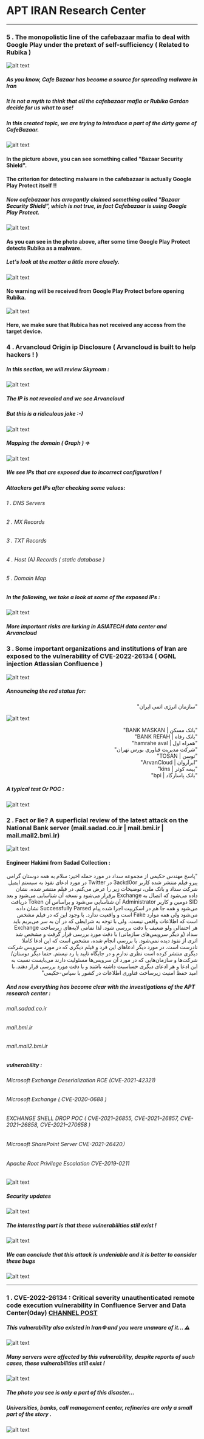 # APT IRAN Research Center
-----------------------------------------------------------------
### 5 . The monopolistic line of the cafebazaar mafia to deal with Google Play under the pretext of self-sufficiency ( Related to Rubika ) 
![alt text](https://github.com/APTIRAN/CENTER/blob/gh-pages/images/cafebazaar1.jpg?raw=true)
##### As you know, Cafe Bazaar has become a source for spreading malware in Iran
##### It is not a myth to think that all the cafebazaar mafia or Rubika Gardan decide for us what to use!
##### In this created topic, we are trying to introduce a part of the dirty game of CafeBazaar.
![alt text](https://github.com/APTIRAN/CENTER/blob/gh-pages/images/cafebazaar2.png?raw=true)
#### In the picture above, you can see something called "Bazaar Security Shield".
#### The criterion for detecting malware in the cafebazaar is actually Google Play Protect itself !!
##### Now cafebazaar has arrogantly claimed something called "Bazaar Security Shield", which is not true, in fact Cafebazaar is using Google Play Protect.
![alt text](https://github.com/APTIRAN/CENTER/blob/gh-pages/images/Rubika1.png?raw=true)
#### As you can see in the photo above, after some time Google Play Protect detects Rubika as a malware.
##### Let's look at the matter a little more closely.
![alt text](https://github.com/APTIRAN/CENTER/blob/gh-pages/images/Rubika2.png?raw=true)
#### No warning will be received from Google Play Protect before opening Rubika.
![alt text](https://github.com/APTIRAN/CENTER/blob/gh-pages/images/Rubika3.png?raw=true)
#### Here, we make sure that Rubica has not received any access from the target device.


### 4 . Arvancloud Origin ip Disclosure ( Arvancloud is built to help hackers ! ) 

##### In this section, we will review Skyroom : 

![alt text](https://github.com/APTIRAN/CENTER/blob/gh-pages/images/5-1-0.png?raw=true)

##### The IP is not revealed and we see Arvancloud 
##### But this is a ridiculous joke :-)

![alt text](https://github.com/APTIRAN/CENTER/blob/gh-pages/images/5-1-1.png?raw=true)

##### Mapping the domain ( Graph ) => 

![alt text](https://github.com/APTIRAN/CENTER/blob/gh-pages/images/5-1-2.png?raw=true)

##### We see IPs that are exposed due to incorrect configuration !

##### Attackers get IPs after checking some values:
###### 1 . DNS Servers 
###### 2 . MX Records 
###### 3 . TXT Records 
###### 4 . Host (A) Records ( static database ) 
###### 5 . Domain Map

##### In the following, we take a look at some of the exposed IPs :
 
![alt text](https://github.com/APTIRAN/CENTER/blob/gh-pages/images/5-1-3.png?raw=true)

##### More important risks are lurking in ASIATECH data center and Arvancloud

### 3 . Some important organizations and institutions of Iran are exposed to the vulnerability of CVE-2022-26134 ( OGNL injection Atlassian Confluence ) 

![alt text](https://github.com/APTIRAN/CENTER/blob/gh-pages/images/4-1-4.jpg?raw=true)

##### Announcing the red status for:
<div dir="rtl">
"سازمان انرژی اتمی ایران" 
</div>


![alt text](https://github.com/APTIRAN/CENTER/blob/gh-pages/images/4-1-5.jpg?raw=true)

<div dir="rtl">
"بانک مسکن | BANK MASKAN"
</div>
<div dir="rtl"> 
"بانک رفاه | BANK REFAH"
</div>
<div dir="rtl">
"همراه اول | hamrahe aval"
</div>
<div dir="rtl">
"شركت مديريت فناوري بورس تهران"
</div>
<div dir="rtl">
"توسن | TOSAN"
</div>
<div dir="rtl">
"ابرآروان  | ArvanCloud"
</div>
<div dir="rtl">
"بیمه کوثر | kins"
</div>
<div dir="rtl">
"بانک پاسارگاد | bpi"
</div>

##### A typical test Or POC : 

![alt text](https://github.com/APTIRAN/CENTER/blob/gh-pages/images/4-1-6.png?raw=true)

### 2 .  Fact or lie? A superficial review of the latest attack on the National Bank server (mail.sadad.co.ir | mail.bmi.ir | mail.mail2.bmi.ir) 

![alt text](https://github.com/APTIRAN/CENTER/blob/gh-pages/images/4-1-1.png?raw=true)

#### Engineer Hakimi from Sadad Collection :
<div dir="rtl">
"پاسخ مهندس حکیمی از مجموعه سداد در مورد حمله اخیر:
سلام به همه دوستان گرامی
پیرو فیلم منتشر شده کاربر 3ackd0or در Twitter در مورد ادعای نفوذ  به سیستم ایمیل شرکت سداد و بانک ملی، توضیحات زیر را عرض می‌کنم.
در فیلم منتشر شده، نشان داده می‌شود که اتصال به Exchange برقرار می‌شود و نسخه آن شناسایی می‌شود و بعد SID دومین و کاربر Administrator آن شناسایی می‌شود و براساس آن Token دریافت می‌شود و همه جا هم در اسکریپت اجرا شده پیام Successfully Parsed نشان داده می‌شود ولی همه موارد Fake است و واقعیت ندارد.
با وجود این که در فیلم مشخص است که اطلاعات واقعی نیست، ولی با توجه به شرایطی که در آن به سر می‌بریم باید هر احتمالی ولو ضعیف با دقت بررسی شود. لذا تمامی لایه‌های زیرساخت Exchange سداد (و دیگر سرویس‌های سازمانی) با دقت مورد بررسی قرار گرفت و مشخص شد اثری از نفوذ دیده نمی‌شود.
با بررسی انجام شده، مشخص است که این ادعا کاملا نادرست است.
در مورد دیگر ادعاهای این فرد و فیلم دیگری که در مورد سرویس شرکت دیگری منتشر کرده است نظری ندارم و در جایگاه تایید یا رد نیستم. حتما دیگر دوستان/شرکت‌ها و سازمان‌هایی که در مورد آن سرویس‌ها مسئولیت دارند می‌بایست نسبت به این ادعا و هر ادعای دیگری حساسیت داشته باشند و با دقت مورد بررسی قرار دهند.
با امید حفظ امنیت زیرساخت فناوری اطلاعات در کشور با سپاس-حکیمی"
</div>


##### And now everything has become clear with the investigations of the APT research center : 


###### mail.sadad.co.ir

###### mail.bmi.ir

###### mail.mail2.bmi.ir

##### vulnerability : 

###### Microsoft Exchange Deserialization RCE (CVE-2021-42321)

###### Microsoft Exchange ( CVE-2020-0688 )

###### EXCHANGE SHELL DROP POC ( CVE-2021–26855, CVE-2021–26857, CVE-2021–26858, CVE-2021–270658 )

###### Microsoft SharePoint Server CVE-2021-26420） 

###### Apache Root Privilege Escalation CVE-2019-0211

![alt text](https://github.com/APTIRAN/CENTER/blob/gh-pages/images/4-1-0.png?raw=true)

##### Security updates

![alt text](https://github.com/APTIRAN/CENTER/blob/gh-pages/images/4-1.png?raw=true)

##### The interesting part is that these vulnerabilities still exist ! 

![alt text](https://github.com/APTIRAN/CENTER/blob/gh-pages/images/4-1-2.png?raw=true)

##### We can conclude that this attack is undeniable and it is better to consider these bugs

![alt text](https://github.com/APTIRAN/CENTER/blob/gh-pages/images/4-1-3.jpg?raw=true)

-----------------------------------------------------------------
### 1 . CVE-2022-26134 : Critical severity unauthenticated remote code execution vulnerability in Confluence Server and Data Center(0day) [CHANNEL POST](https://t.me/c/1448596903/204)

##### This vulnerability also existed in Iran☫ and you were unaware of it... ⚠

![alt text](https://github.com/APTIRAN/CENTER/blob/gh-pages/images/1-1.jpg?raw=true)

##### Many servers were affected by this vulnerability, despite reports of such cases, these vulnerabilities still exist !

![alt text](https://github.com/APTIRAN/CENTER/blob/gh-pages/images/2-2.jpg?raw=true)

##### The photo you see is only a part of this disaster... 
##### Universities, banks, call management center, refineries are only a small part of the story .

![alt text](https://github.com/APTIRAN/CENTER/blob/gh-pages/images/1-3.jpg?raw=true)
